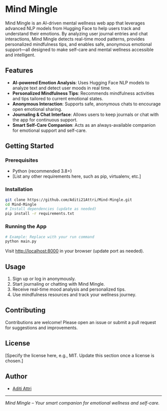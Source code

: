 
# Mind Mingle

Mind Mingle is an AI-driven mental wellness web app that leverages advanced NLP models from Hugging Face to help users track and understand their emotions. By analyzing user journal entries and chat interactions, Mind Mingle detects real-time mood patterns, provides personalized mindfulness tips, and enables safe, anonymous emotional support—all designed to make self-care and mental wellness accessible and intelligent.

## Features

- **AI-powered Emotion Analysis**: Uses Hugging Face NLP models to analyze text and detect user moods in real time.
- **Personalized Mindfulness Tips**: Recommends mindfulness activities and tips tailored to current emotional states.
- **Anonymous Interaction**: Supports safe, anonymous chats to encourage open emotional sharing.
- **Journaling & Chat Interface**: Allows users to keep journals or chat with the app for continuous support.
- **Smart Self-Care Companion**: Acts as an always-available companion for emotional support and self-care.

## Getting Started

### Prerequisites

- Python (recommended 3.8+)
- [List any other requirements here, such as pip, virtualenv, etc.]

### Installation

```bash
git clone https://github.com/Aditi21Attri/Mind-Mingle.git
cd Mind-Mingle
# Install dependencies (update as needed)
pip install -r requirements.txt
```

### Running the App

```bash
# Example: Replace with your run command
python main.py
```
Visit [http://localhost:8000](http://localhost:8000) in your browser (update port as needed).

## Usage

1. Sign up or log in anonymously.
2. Start journaling or chatting with Mind Mingle.
3. Receive real-time mood analysis and personalized tips.
4. Use mindfulness resources and track your wellness journey.

## Contributing

Contributions are welcome! Please open an issue or submit a pull request for suggestions and improvements.

## License

[Specify the license here, e.g., MIT. Update this section once a license is chosen.]

## Author

- [Aditi Attri](https://github.com/Aditi21Attri)

---

*Mind Mingle – Your smart companion for emotional wellness and self-care.*
